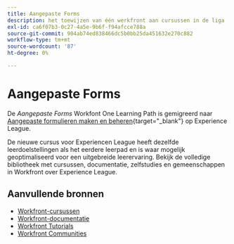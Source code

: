 ```yaml
---
title: Aangepaste Forms
description: het toewijzen van één werkfront aan cursussen in de liga
exl-id: ca6f07b3-0c27-4a5e-9b6f-f94afcce788a
source-git-commit: 904ab74ed838466dc5b0bb25da451632e270c882
workflow-type: tm+mt
source-wordcount: '87'
ht-degree: 0%

---
```



# Aangepaste Forms

De *Aangepaste Forms* Workfont One Learning Path is gemigreerd naar [Aangepaste formulieren maken en beheren](https://experienceleague.adobe.com/?recommended=Workfront-A-1-2022.1.customforms){target="_blank"} op Experience League.

De nieuwe cursus voor Experiencen League heeft dezelfde leerdoelstellingen als het eerdere leerpad en is waar mogelijk geoptimaliseerd voor een uitgebreide leerervaring.  Bekijk de volledige bibliotheek met cursussen, documentatie, zelfstudies en gemeenschappen in Workfront over Experience League.

## Aanvullende bronnen

* [Workfront-cursussen](https://experienceleague.adobe.com/?lang=en&amp;Solution=Workfront#courses)
* [Workfront-documentatie](https://experienceleague.adobe.com/docs/workfront.html)
* [Workfront Tutorials](https://experienceleague.adobe.com/docs/workfront-learn/tutorials-workfront/home.html)
* [Workfront Communities](https://experienceleaguecommunities.adobe.com/t5/workfront/ct-p/workfront)
